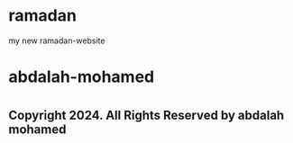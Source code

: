# ramadan
 my new ramadan-website
<h1>abdalah-mohamed<h1/>
<h2>Copyright 2024. All Rights Reserved by abdalah mohamed<h2/>
